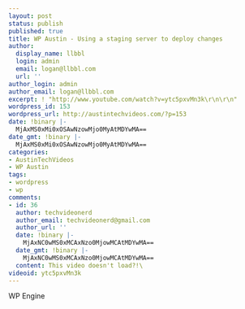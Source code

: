 ```yaml
---
layout: post
status: publish
published: true
title: WP Austin - Using a staging server to deploy changes
author:
  display_name: llbbl
  login: admin
  email: logan@llbbl.com
  url: ''
author_login: admin
author_email: logan@llbbl.com
excerpt: ! "http://www.youtube.com/watch?v=ytc5pxvMn3k\r\n\r\n"
wordpress_id: 153
wordpress_url: http://austintechvideos.com/?p=153
date: !binary |-
  MjAxMS0xMi0xOSAwNzowMjo0MyAtMDYwMA==
date_gmt: !binary |-
  MjAxMS0xMi0xOSAwNzowMjo0MyAtMDYwMA==
categories:
- AustinTechVideos
- WP Austin
tags:
- wordpress
- wp
comments:
- id: 36
  author: techvideonerd
  author_email: techvideonerd@gmail.com
  author_url: ''
  date: !binary |-
    MjAxNC0wMS0xMCAxNzo0MjowMCAtMDYwMA==
  date_gmt: !binary |-
    MjAxNC0wMS0xMCAxNzo0MjowMCAtMDYwMA==
  content: This video doesn't load?!\
videoid: ytc5pxvMn3k
---
```

<p>WP Engine</p>
